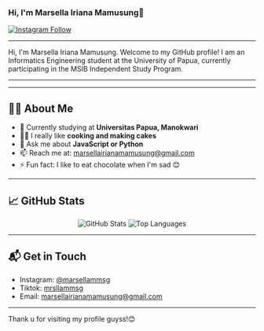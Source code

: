 ### Hi, I'm Marsella Iriana Mamusung👋 

[![Instagram Follow](https://img.shields.io/badge/Instagram-Follow%20%40marsellammsg._-blue?logo=instagram&style=flat-square)](https://www.instagram.com/marsellammsg._/)

---

Hi, I'm Marsella Iriana Mamusung. Welcome to my GitHub profile! I am an Informatics Engineering student at the University of Papua, currently participating in the MSIB Independent Study Program.

---

---

## 👨‍💻 About Me

- 🌱 Currently studying at **Universitas Papua, Manokwari**
- 👩‍🍳 I really like **cooking and making cakes**
- 💬 Ask me about **JavaScript or Python**
- 📫 Reach me at: [marsellairianamamusung@gmail.com](mailto:marsellairianamamusung.com)
- ⚡ Fun fact: I like to eat chocolate when I'm sad 😊

---

## 📈 GitHub Stats

<p align="center">
  <img src="https://github-readme-stats.vercel.app/api?username=adminikaros&show_icons=true&theme=tokyonight" alt="GitHub Stats" />
  <img src="https://github-readme-stats.vercel.app/api/top-langs/?username=adminikaros&layout=compact&theme=tokyonight" alt="Top Languages" />
</p>

---

## 📬 Get in Touch

- Instagram: [@marsellammsg](https://www.instagram.com/marsellammsg/)
- Tiktok: [mrsllammsg](https://www.tiktok.com/@mrsllammsg?_t=8piK636e8Vc&_r=1)
- Email: [marsellairianamamusung@gmail.com](mailto:marsellairianamamusung@gmail.com)

---

Thank u for visiting my profile guyss!😊
